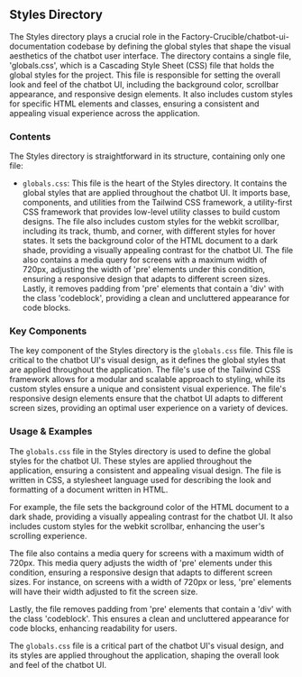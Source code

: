 
## Styles Directory

The Styles directory plays a crucial role in the Factory-Crucible/chatbot-ui-documentation codebase by defining the global styles that shape the visual aesthetics of the chatbot user interface. The directory contains a single file, 'globals.css', which is a Cascading Style Sheet (CSS) file that holds the global styles for the project. This file is responsible for setting the overall look and feel of the chatbot UI, including the background color, scrollbar appearance, and responsive design elements. It also includes custom styles for specific HTML elements and classes, ensuring a consistent and appealing visual experience across the application.

### Contents

The Styles directory is straightforward in its structure, containing only one file:

- `globals.css`: This file is the heart of the Styles directory. It contains the global styles that are applied throughout the chatbot UI. It imports base, components, and utilities from the Tailwind CSS framework, a utility-first CSS framework that provides low-level utility classes to build custom designs. The file also includes custom styles for the webkit scrollbar, including its track, thumb, and corner, with different styles for hover states. It sets the background color of the HTML document to a dark shade, providing a visually appealing contrast for the chatbot UI. The file also contains a media query for screens with a maximum width of 720px, adjusting the width of 'pre' elements under this condition, ensuring a responsive design that adapts to different screen sizes. Lastly, it removes padding from 'pre' elements that contain a 'div' with the class 'codeblock', providing a clean and uncluttered appearance for code blocks.

### Key Components

The key component of the Styles directory is the `globals.css` file. This file is critical to the chatbot UI's visual design, as it defines the global styles that are applied throughout the application. The file's use of the Tailwind CSS framework allows for a modular and scalable approach to styling, while its custom styles ensure a unique and consistent visual experience. The file's responsive design elements ensure that the chatbot UI adapts to different screen sizes, providing an optimal user experience on a variety of devices.

### Usage & Examples

The `globals.css` file in the Styles directory is used to define the global styles for the chatbot UI. These styles are applied throughout the application, ensuring a consistent and appealing visual design. The file is written in CSS, a stylesheet language used for describing the look and formatting of a document written in HTML.

For example, the file sets the background color of the HTML document to a dark shade, providing a visually appealing contrast for the chatbot UI. It also includes custom styles for the webkit scrollbar, enhancing the user's scrolling experience.

The file also contains a media query for screens with a maximum width of 720px. This media query adjusts the width of 'pre' elements under this condition, ensuring a responsive design that adapts to different screen sizes. For instance, on screens with a width of 720px or less, 'pre' elements will have their width adjusted to fit the screen size.

Lastly, the file removes padding from 'pre' elements that contain a 'div' with the class 'codeblock'. This ensures a clean and uncluttered appearance for code blocks, enhancing readability for users.

The `globals.css` file is a critical part of the chatbot UI's visual design, and its styles are applied throughout the application, shaping the overall look and feel of the chatbot UI.
